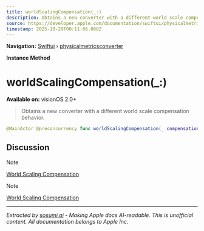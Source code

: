 ```yaml
---
title: worldScalingCompensation(_:)
description: Obtains a new converter with a different world scale compensation behavior.
source: https://developer.apple.com/documentation/swiftui/physicalmetricsconverter/worldscalingcompensation(_:)
timestamp: 2025-10-29T00:11:06.088Z
---
```


**Navigation:** [Swiftui](/documentation/swiftui) › [physicalmetricsconverter](/documentation/swiftui/physicalmetricsconverter)

**Instance Method**

# worldScalingCompensation(_:)

**Available on:** visionOS 2.0+

> Obtains a new converter with a different world scale compensation behavior.

```swift
@MainActor @preconcurrency func worldScalingCompensation(_ compensation: WorldScalingCompensation) -> PhysicalMetricsConverter
```

## Discussion

> [!NOTE]
> [World Scaling Compensation](/documentation/swiftui/worldscalingcompensation)

> [!NOTE]
> [World Scaling Compensation](/documentation/swiftui/worldscalingcompensation)

---

*Extracted by [sosumi.ai](https://sosumi.ai) - Making Apple docs AI-readable.*
*This is unofficial content. All documentation belongs to Apple Inc.*
